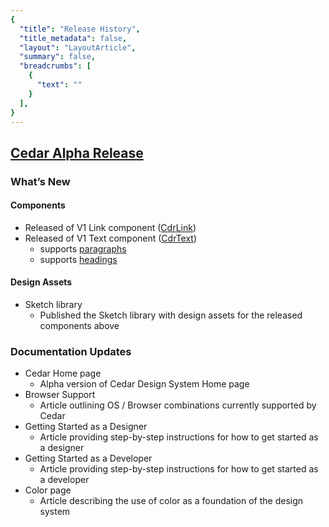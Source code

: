 ```yaml
---
{
  "title": "Release History",
  "title_metadata": false,
  "layout": "LayoutArticle",
  "summary": false,
  "breadcrumbs": [
    {
      "text": ""
    }
  ],
}
---
```


## [Cedar Alpha Release](https://github.com/rei/rei-cedar/tree/18.06.1)

### What’s New

#### Components

- Released of V1 Link component ([CdrLink](https://www.npmjs.com/package/@rei/cdr-link))
- Released of V1 Text component ([CdrText](https://www.npmjs.com/package/@rei/cdr-text))
  - supports [paragraphs](../components/paragraph/README.md)
  - supports [headings](../components/heading/README.md)

#### Design Assets

- Sketch library
  - Published the Sketch library with design assets for the released components above

### Documentation Updates

- Cedar Home page
  - Alpha version of Cedar Design System Home page
- Browser Support
  - Article outlining OS / Browser combinations currently supported by Cedar
- Getting Started as a Designer
  - Article providing step-by-step instructions for how to get started as a designer
- Getting Started as a Developer
  - Article providing step-by-step instructions for how to get started as a developer
- Color page
  - Article describing the use of color as a foundation of the design system
